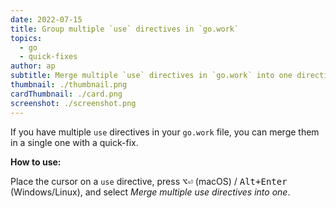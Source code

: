 ```yaml
---
date: 2022-07-15
title: Group multiple `use` directives in `go.work`
topics:
  - go
  - quick-fixes
author: ap
subtitle: Merge multiple `use` directives in `go.work` into one directive.
thumbnail: ./thumbnail.png
cardThumbnail: ./card.png
screenshot: ./screenshot.png
---
```


If you have multiple `use` directives in your `go.work` file, you can merge them in a single one with a quick-fix.

**How to use:**

Place the cursor on a `use` directive, press <kbd>⌥⏎</kbd> (macOS) / <kbd>Alt+Enter</kbd> (Windows/Linux), and select _Merge multiple use directives into one_.
